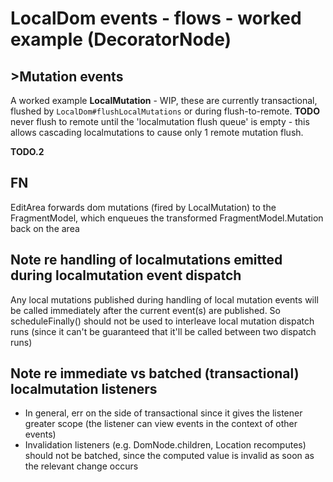 # LocalDom events - flows - worked example (DecoratorNode)

## >Mutation events

A worked example
**LocalMutation** - WIP, these are currently transactional, flushed by
`LocalDom#flushLocalMutations` or during flush-to-remote.
**TODO**
never flush to remote until the 'localmutation flush queue' is empty - this
allows cascading localmutations to cause only 1 remote mutation flush.

**TODO.2**

## FN

EditArea forwards dom mutations (fired by
LocalMutation) to the FragmentModel, which enqueues the transformed
FragmentModel.Mutation back on the area

## Note re handling of localmutations emitted during localmutation event dispatch

Any local mutations published during handling of local mutation events
will be called immediately after the current event(s) are published. So scheduleFinally() should
not be used to interleave local mutation dispatch runs (since it can't be guaranteed that it'll
be called between two dispatch runs)

## Note re immediate vs batched (transactional) localmutation listeners

- In general, err on the side of transactional since it gives the listener greater scope (the listener
  can view events in the context of other events)
- Invalidation listeners (e.g. DomNode.children, Location recomputes) should not be batched, since
  the computed value is invalid as soon as the relevant change occurs
